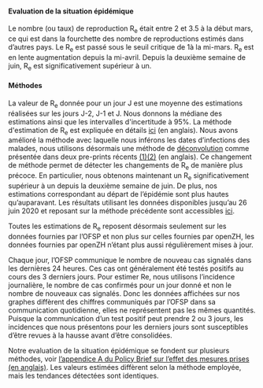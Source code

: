 <h4>Evaluation de la situation épidémique</h4>
Le nombre (ou taux) de reproduction R<sub>e</sub> était entre 2 et 3.5 à la début mars, ce qui est dans la fourchette des nombre de reproductions estimés dans d’autres pays. Le R<sub>e</sub> est passé sous le seuil critique de 1à la mi-mars. R<sub>e</sub> est en lente augmentation depuis la mi-avril. Depuis la deuxième semaine de juin, R<sub>e</sub> est significativement supérieur à un.

<h4>Méthodes</h4>

La valeur de R<sub>e</sub> donnée pour un jour J est une moyenne des estimations réalisées sur les jours J-2, J-1 et J. Nous donnons la médiane des estimations ainsi que les intervalles d'incertitude à 95%. La méthode d'estimation de R<sub>e</sub> est expliquée en détails [ici](https://smw.ch/article/doi/smw.2020.20271) (en anglais). Nous avons amélioré la méthode avec laquelle nous inférons les dates d’infections des malades, nous utilisons désormais une méthode de [déconvolution](https://www.pnas.org/content/106/51/21825) comme présentée dans deux pre-prints récents [(1)](https://www.medrxiv.org/content/10.1101/2020.06.18.20134858v2)[(2)](https://www.medrxiv.org/content/10.1101/2020.05.12.20099366v1) (en anglais). Ce changement de méthode permet de détecter les changements de R<sub>e</sub> de manière plus précoce. En particulier, nous obtenons maintenant un R<sub>e</sub> significativement supérieur à un depuis la deuxième semaine de juin. De plus, nos estimations correspondant au départ de l’épidémie sont plus hautes qu’auparavant. Les résultats utilisant les données disponibles jusqu’au 26 juin 2020 et reposant sur la méthode précédente sont accessibles [ici](https://raw.githubusercontent.com/covid-19-Re/covid19-additionalData/master/misc/2020-06-27_results_CH_convolution_method.png).

Toutes les estimations de R<sub>e</sub> reposent désormais seulement sur les données fournies par l’OFSP et non plus sur celles fournies par openZH, les données fournies par openZH n’étant plus aussi régulièrement mises à jour. 

Chaque jour, l’OFSP communique le nombre de nouveau cas signalés dans les dernières 24 heures. Ces cas ont généralement été testés positifs au cours des 3 derniers jours. Pour estimer Re, nous utilisons l’incidence journalière, le nombre de cas confirmés pour un jour donné et non le nombre de nouveaux cas signalés. Donc les données affichées sur nos graphes diffèrent des chiffres communiqués par l’OFSP dans sa communication quotidienne, elles ne représentent pas les mêmes quantités. Puisque la communication d’un test positif peut prendre 2 ou 3 jours, les incidences que nous présentons pour les derniers jours sont susceptibles d’être revues à la hausse avant d’être consolidées.

Notre evaluation de la situation épidémique se fondent sur plusieurs méthodes, voir [l’appendice A du Policy Brief sur l’effet des mesures prises (en anglais)](https://ncs-tf.ch/de/policy-briefs/effect-of-measures-21-april-20-en/download). Les valeurs estimées diffèrent selon la méthode employée, mais les tendances détectées sont identiques.

